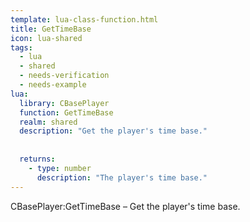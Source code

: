 ```yaml
---
template: lua-class-function.html
title: GetTimeBase
icon: lua-shared
tags:
  - lua
  - shared
  - needs-verification
  - needs-example
lua:
  library: CBasePlayer
  function: GetTimeBase
  realm: shared
  description: "Get the player's time base."
  
  
  returns:
    - type: number
      description: "The player's time base."
---
```


<div class="lua__search__keywords">
CBasePlayer:GetTimeBase &#x2013; Get the player's time base.
</div>
